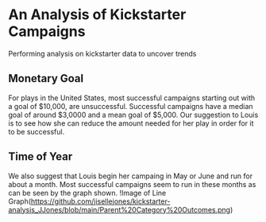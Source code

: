 # An Analysis of Kickstarter Campaigns
Performing analysis on kickstarter data to uncover trends
## Monetary Goal
For plays in the United States, most successful campaigns starting out with a goal of $10,000, are unsuccessful. Successful campaigns have a median goal of around $3,0000 and a mean goal of $5,000. Our suggestion to Louis is to see how she can reduce the amount needed for her play in order for it to be successful.
## Time of Year
We also suggest that Louis begin her campaing in May or June and run for about a month. Most successful campaigns seem to run in these months as can be seen by the graph shown.
!Image of Line Graph(https://github.com/jisellejones/kickstarter-analysis_JJones/blob/main/Parent%20Category%20Outcomes.png)
